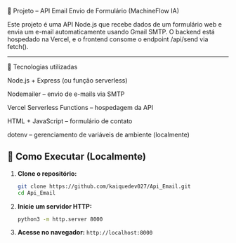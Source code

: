 🧠 Projeto – API Email Envio de Formulário (MachineFlow IA)

Este projeto é uma API Node.js que recebe dados de um formulário web e envia um e-mail automaticamente usando Gmail SMTP.
O backend está hospedado na Vercel, e o frontend consome o endpoint /api/send via fetch().


---

🚀 Tecnologias utilizadas

Node.js + Express (ou função serverless)

Nodemailer – envio de e-mails via SMTP

Vercel Serverless Functions – hospedagem da API

HTML + JavaScript – formulário de contato

dotenv – gerenciamento de variáveis de ambiente (localmente)

## 🚀 Como Executar (Localmente)

1.  **Clone o repositório:**
    ```bash
    git clone https://github.com/kaiquedev027/Api_Email.git
    cd Api_Email
    ```
2.  **Inicie um servidor HTTP:**
    ```bash
    python3 -m http.server 8000
    ```
3.  **Acesse no navegador:** `http://localhost:8000`
